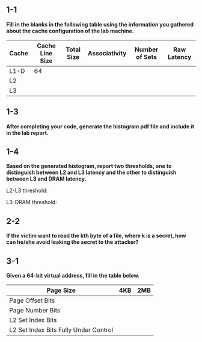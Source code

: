 ## 1-1

**Fill in the blanks in the following table using the information you gathered about the cache configuration of the lab machine.**

| Cache | Cache Line Size | Total Size | Associativity | Number of Sets | Raw Latency |
| ----- | --------------- | ---------- | ------------- | -------------- | ----------- |
| L1-D  | 64              |            |               |                |             |
| L2    |                 |            |               |                |             |
| L3    |                 |            |               |                |             |

## 1-3

**After completing your code, generate the histogram pdf file and include it in the lab report.**

<!-- ![Histogram](./Part1-Timing/Histogram.pdf) -->

## 1-4

**Based on the generated histogram, report two thresholds, one to distinguish between L2 and L3 latency and the other to distinguish between L3 and DRAM latency.**

L2-L3 threshold:

L3-DRAM threshold:

## 2-2

**If the victim want to read the kth byte of a file, where k is a secret, how can he/she avoid leaking the secret to the attacker?**

## 3-1

**Given a 64-bit virtual address, fill in the table below.**

| Page Size                             | 4KB     | 2MB     |
| ------------------------------------- | ------- | ------- |
| Page Offset Bits                      |         |         |
| Page Number Bits                      |         |         |
| L2 Set Index Bits                     |         |         |
| L2 Set Index Bits Fully Under Control |         |         |
